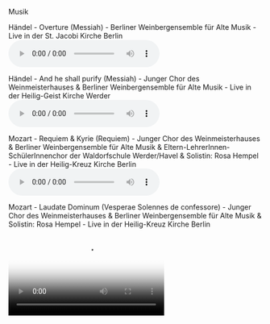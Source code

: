 Musik

Händel - Overture (Messiah) - Berliner Weinbergensemble für Alte Musik - Live in der St. Jacobi Kirche Berlin
<audio src="https://drive.google.com/uc?export=download&id=1e-T0irQi4RbQDNw5cO39Iar_vp3kgS7s" controls preload></audio>

Händel - And he shall purify (Messiah) - Junger Chor des Weinmeisterhauses & Berliner Weinbergensemble für Alte Musik - Live in der Heilig-Geist Kirche Werder
<audio src="https://drive.google.com/uc?export=download&id=1W6zcOrOyp0uLDpD-EhxY4ON5YZwAgFi0" controls preload></audio>

Mozart - Requiem & Kyrie (Requiem) - Junger Chor des Weinmeisterhauses & Berliner Weinbergensemble für Alte Musik & Eltern-LehrerInnen-SchülerInnenchor der Waldorfschule Werder/Havel & Solistin: Rosa Hempel - Live in der Heilig-Kreuz Kirche Berlin
<audio src="https://drive.google.com/uc?export=download&id=132oIQrWMtvicKeShVIWX8Fn0ljYvFEgR" controls preload></audio>

Mozart - Laudate Dominum (Vesperae Solennes de confessore) - Junger Chor des Weinmeisterhauses & Berliner Weinbergensemble für Alte Musik & Solistin: Rosa Hempel - Live in der Heilig-Kreuz Kirche Berlin
<video poster="https://drive.google.com/uc?export=download&id=1pa_g8jlJNeDSWQ4RdYf96DVjQu4dSB4y" width="309" height="173" controls preload> 
    <source src="https://drive.google.com/uc?export=download&id=1k1UKnsvlz1_waGmH91FEoSQ9vKZUYhwi" media="only screen and (min-device-width: 568px)"></source> 
    <source src="https://drive.google.com/uc?export=download&id=1RmZ5dN2BaHYI5PVmlN-rHC5QwnOb4Itl" media="only screen and (max-device-width: 568px)"></source> 
    <source src="https://drive.google.com/uc?export=download&id=15uESk4iYH5aX2WhS9Gi5I-LCgnXfB8KS"></source> 
</video>
